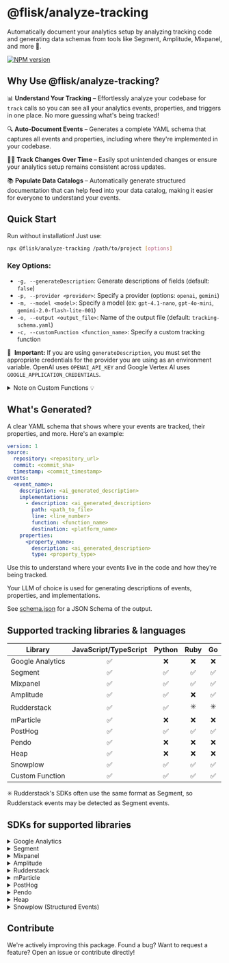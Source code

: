 # @flisk/analyze-tracking

Automatically document your analytics setup by analyzing tracking code and generating data schemas from tools like Segment, Amplitude, Mixpanel, and more 🚀.

[![NPM version](https://img.shields.io/npm/v/@flisk/analyze-tracking.svg)](https://www.npmjs.com/package/@flisk/analyze-tracking)


## Why Use @flisk/analyze-tracking?
📊 **Understand Your Tracking** – Effortlessly analyze your codebase for `track` calls so you can see all your analytics events, properties, and triggers in one place. No more guessing what's being tracked!

🔍 **Auto-Document Events** – Generates a complete YAML schema that captures all events and properties, including where they're implemented in your codebase.

🕵️‍♂️ **Track Changes Over Time** – Easily spot unintended changes or ensure your analytics setup remains consistent across updates.

📚 **Populate Data Catalogs** – Automatically generate structured documentation that can help feed into your data catalog, making it easier for everyone to understand your events.


## Quick Start

Run without installation! Just use:

```sh
npx @flisk/analyze-tracking /path/to/project [options]
```

### Key Options:
- `-g, --generateDescription`: Generate descriptions of fields (default: `false`)
- `-p, --provider <provider>`: Specify a provider (options: `openai`, `gemini`)
- `-m, --model <model>`: Specify a model (ex: `gpt-4.1-nano`, `gpt-4o-mini`, `gemini-2.0-flash-lite-001`)
- `-o, --output <output_file>`: Name of the output file (default: `tracking-schema.yaml`)
- `-c, --customFunction <function_name>`: Specify a custom tracking function

🔑&nbsp; **Important:** If you are using `generateDescription`, you must set the appropriate credentials for the provider you are using as an environment variable. OpenAI uses `OPENAI_API_KEY` and Google Vertex AI uses `GOOGLE_APPLICATION_CREDENTIALS`.

<details>
  <summary>Note on Custom Functions 💡</summary>

  Use this if you have your own in-house tracker or a wrapper function that calls other tracking libraries.

  We currently only support functions that follow the following format:
  
  **JavaScript/TypeScript/Python/Ruby:**
  ```js
  yourCustomTrackFunctionName('<event_name>', {
    <event_parameters>
  });
  ```
  
  **Go:**
  ```go
  yourCustomTrackFunctionName("<event_name>", map[string]any{}{
    "<property_name>": "<property_value>",
  })
  ```
</details>


## What's Generated?
A clear YAML schema that shows where your events are tracked, their properties, and more.
Here's an example:

```yaml
version: 1
source:
  repository: <repository_url>
  commit: <commit_sha>
  timestamp: <commit_timestamp>
events:
  <event_name>:
    description: <ai_generated_description>
    implementations:
      - description: <ai_generated_description>
        path: <path_to_file>
        line: <line_number>
        function: <function_name>
        destination: <platform_name>
    properties:
      <property_name>:
        description: <ai_generated_description>
        type: <property_type>
```

Use this to understand where your events live in the code and how they're being tracked.

Your LLM of choice is used for generating descriptions of events, properties, and implementations.

See [schema.json](schema.json) for a JSON Schema of the output.
 

## Supported tracking libraries & languages

| Library | JavaScript/TypeScript | Python | Ruby | Go |
|---------|:---------------------:|:------:|:----:|:--:|
| Google Analytics  | ✅ | ❌ | ❌ | ❌ |
| Segment           | ✅ | ✅ | ✅ | ✅ |
| Mixpanel          | ✅ | ✅ | ✅ | ✅ |
| Amplitude         | ✅ | ✅ | ❌ | ✅ |
| Rudderstack       | ✅ | ✅ | ✳️ | ✳️ |
| mParticle         | ✅ | ❌ | ❌ | ❌ |
| PostHog           | ✅ | ✅ | ✅ | ✅ |
| Pendo             | ✅ | ❌ | ❌ | ❌ |
| Heap              | ✅ | ❌ | ❌ | ❌ |
| Snowplow          | ✅ | ✅ | ✅ | ✅ |
| Custom Function   | ✅ | ✅ | ✅ | ✅ |

✳️ Rudderstack's SDKs often use the same format as Segment, so Rudderstack events may be detected as Segment events.


## SDKs for supported libraries

<details>
  <summary>Google Analytics</summary>

  **JavaScript/TypeScript**
  ```js
  gtag('event', '<event_name>', {
    '<property_name>': '<property_value>'
  });
  ```
</details>

<details>
  <summary>Segment</summary>

  **JavaScript/TypeScript**
  ```js
  analytics.track('<event_name>', {
    '<property_name>': '<property_value>'
  });
  ```

  **Python**
  ```python
  analytics.track('<event_name>', {
    '<property_name>': '<property_value>'
  })
  ```

  **Ruby**
  ```ruby
  Analytics.track(
    event: '<event_name>',
    properties: {
      '<property_name>': '<property_value>'
    }
  )
  ```

  **Go**
  ```go
  client.Enqueue(analytics.Track{
    UserId: "user-id",
    Event:  "<event_name>",
    Properties: analytics.NewProperties().
      Set("<property_name>", "<property_value>"),
  })
  ```
</details>

<details>
  <summary>Mixpanel</summary>

  **JavaScript/TypeScript**
  ```js
  mixpanel.track('<event_name>', {
    '<property_name>': '<property_value>'
  });
  ```

  **Python**
  ```python
  mixpanel.track('<event_name>', {
    '<property_name>': '<property_value>'
  })
  ```

  **Ruby**
  ```ruby
  tracker.track('<distinct_id>', '<event_name>', {
    '<property_name>': '<property_value>'
  })
  ```

  **Go**
  ```go
  ctx := context.Background()
  mp := mixpanel.NewApiClient("YOUR_PROJECT_TOKEN")
  mp.Track(ctx, []*mixpanel.Event{
    mp.NewEvent("<event_name>", "", map[string]any{}{
      "<property_name>": "<property_value>",
    }),
  })
  ```
</details>

<details>
  <summary>Amplitude</summary>

  **JavaScript/TypeScript**
  ```js
  amplitude.logEvent('<event_name>', {
    <event_parameters>
  });
  ```

  **Python**
  ```python
  client.track(
    BaseEvent(
      event_type="<event_name>",
      user_id="<user_id>",
      event_properties={
        "<property_name>": "<property_value>",
      },
    )
  )
  ```

  **Go**
  ```go
  client.Track(amplitude.Event{
    UserID:    "<user_id>",
    EventType: "<event_name>",
    EventProperties: map[string]any{}{
      "<property_name>": "<property_value>",
    },
  })
  ```
</details>

<details>
  <summary>Rudderstack</summary>

  **JavaScript/TypeScript**
  ```js
  rudderanalytics.track('<event_name>', {
    <event_parameters>
  });
  ```

  **Python**
  ```python
  rudder_analytics.track('<event_name>', {
    '<property_name>': '<property_value>'
  })
  ```

  **Ruby**
  ```ruby
  analytics.track(
    user_id: '<user_id>',
    event: '<event_name>',
    properties: {
      '<property_name>': '<property_value>'
    }
  )
  ```

  **Go**
  ```go
  client.Enqueue(analytics.Track{
    UserId: "<user_id>",
    Event:  "<event_name>",
    Properties: analytics.NewProperties().
      Set("<property_name>", "<property_value>"),
  })
  ```
</details>

<details>
  <summary>mParticle</summary>

  **JavaScript/TypeScript**
  ```js
  mParticle.logEvent('<event_name>', {
    '<property_name>': '<property_value>'
  });
  ```

  **Python**
  ```python
  mParticle.logEvent('<event_name>', {
    '<property_name>': '<property_value>'
  })
  ```


</details>

<details>
  <summary>PostHog</summary>

  **JavaScript/TypeScript**
  ```js
  posthog.capture('<event_name>', {
    '<property_name>': '<property_value>'
  });
  ```

  **Python**
  ```python
  posthog.capture(
    'distinct_id',
    '<event_name>',
    {
      '<property_name>': '<property_value>'
    }
  )
  # Or
  posthog.capture(
    'distinct_id',
    event='<event_name>',
    properties={
      '<property_name>': '<property_value>'
    }
  )
  ```

  **Ruby**
  ```ruby
  posthog.capture({
    distinct_id: '<distinct_id>',
    event: '<event_name>',
    properties: {
      '<property_name>': '<property_value>'
    }
  })
  ```

  **Go**
  ```go
  client.Enqueue(posthog.Capture{
    DistinctId: "<distinct_id>",
    Event:      "<event_name>",
    Properties: posthog.NewProperties().
      Set("<property_name>", "<property_value>"),
  })
  ```
</details>

<details>
  <summary>Pendo</summary>

  **JavaScript/TypeScript**
  ```js
  pendo.track('<event_name>', {
    <event_parameters>
  });
  ```

  **Python**
  ```python
  pendo.track('<event_name>', {
    '<property_name>': '<property_value>'
  })
  ```


</details>

<details>
  <summary>Heap</summary>

  **JavaScript/TypeScript**
  ```js
  heap.track('<event_name>', {
    <event_parameters>
  });
  ```

  **Python**
  ```python
  heap.track('<event_name>', {
    '<property_name>': '<property_value>'
  })
  ```


</details>

<details>
  <summary>Snowplow (Structured Events)</summary>

  **JavaScript/TypeScript**
  ```js
  snowplow('trackStructEvent', {
    action: '<event_name>',
    category: '<category>',
    label: '<label>',
    property: '<property>',
    value: <value>
  });
  ```

  **Python**
  ```python
  tracker.track(StructuredEvent(
    action="<event_name>",
    category="<category>",
    label="<label>",
    property_="<property>",
    value=<value>,
  ))
  ```

  **Ruby**
  ```ruby
  tracker.track_struct_event(
    action: '<event_name>',
    category: '<category>',
    label: '<label>',
    property: '<property>',
    value: <value>
  )
  ```

  **Go**
  ```go
  tracker.TrackStructEvent(sp.StructuredEvent{
		Action:   sp.NewString("<event_name>"),
		Category: sp.NewString("<category>"),
		Label:    sp.NewString("<label>"),
		Property: sp.NewString("<property>"),
		Value:    sp.NewFloat64(<value>),
	})
  ```
</details>


## Contribute
We're actively improving this package. Found a bug? Want to request a feature? Open an issue or contribute directly!
